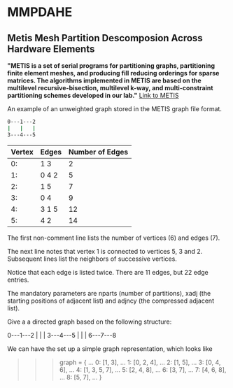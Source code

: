 # MMPDAHE
## Metis Mesh Partition Descomposion Across Hardware Elements

**"METIS is a set of serial programs for partitioning graphs, partitioning finite element meshes, and producing fill reducing orderings for sparse matrices. The algorithms implemented in METIS are based on the multilevel recursive-bisection, multilevel k-way, and multi-constraint partitioning schemes developed in our lab."** [Link to METIS](http://glaros.dtc.umn.edu/gkhome/metis/metis/overview)

An example of an unweighted graph stored in the METIS graph file format.
```sh
0---1---2
|   |   |
3---4---5
```
| Vertex |  Edges   | Number of Edges  |  
| ------ | ------ |------ |
|  0:    |   1 3    |      2           |
|  1:    |   0 4 2  |      5           |
|  2:    |   1 5    |      7           |
|  3:    |   0 4    |      9           |
|  4:    |   3 1 5  |      12          |
|  5:    |   4 2    |      14          |    

The first non-comment line lists  the number of vertices (6) and edges (7).

The next line notes that vertex 1 is connected to vertices 5, 3 and 2.
Subsequent lines list the neighbors of successive vertices.

Notice that each edge is listed twice.  There are 11 edges, but 22 edge entries.

The mandatory parameters are nparts (number of partitions), xadj (the starting positions of adjacent list) and 
adjncy (the compressed adjacent list).

Give a a directed graph based on the following structure:

0---1---2
|   |   |
3---4---5
|   |   |
6---7---8

We can have the set up a simple graph representation, which looks like

>>> graph = {
...    0: [1, 3],
...    1: [0, 2, 4],
...    2: [1, 5],
...    3: [0, 4, 6],
...    4: [1, 3, 5, 7],
...    5: [2, 4, 8],
...    6: [3, 7],
...    7: [4, 6, 8],
...    8: [5, 7],
... }
